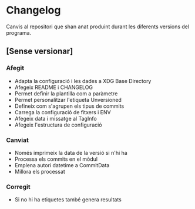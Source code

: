 # Changelog

Canvis al repositori que shan anat produint durant les diferents versions del
programa.

## [Sense versionar]


### Afegit

- Adapta la configuració i les dades a XDG Base Directory
- Afegeix README i CHANGELOG
- Permet definir la plantilla com a paràmetre
- Permet personalitzar l'etiqueta Unversioned
- Defineix com s'agrupen els tipus de commits
- Carrega la configuració de fitxers i ENV
- Afegeix data i missatge al TagInfo
- Afegeix l'estructura de configuració

### Canviat

- Només imprimeix la data de la versió si n'hi ha
- Processa els commits en el mòdul
- Emplena autori datetime a CommitData
- Millora els processat

### Corregit

- Si no hi ha etiquetes també genera resultats
